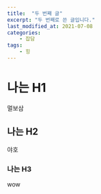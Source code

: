 ```yaml
---
title:  "두 번째 글"
excerpt: "두 번째로 쓴 글입니다."
last_modified_at: 2021-07-08
categories:
    - 잡담
tags:
    - 힝
---
```

# 나는 H1
멀보삼
## 나는 H2
야호
### 나는 H3
wow
